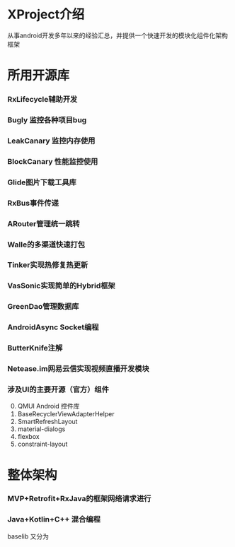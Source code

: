# XProject介绍
从事android开发多年以来的经验汇总，并提供一个快速开发的模块化组件化架构框架

# 所用开源库

### RxLifecycle辅助开发

### Bugly 监控各种项目bug

### LeakCanary 监控内存使用

### BlockCanary 性能监控使用

### Glide图片下载工具库

### RxBus事件传递

### ARouter管理统一跳转

### Walle的多渠道快速打包

### Tinker实现热修复热更新

### VasSonic实现简单的Hybrid框架

### GreenDao管理数据库

### AndroidAsync Socket编程

### ButterKnife注解

### Netease.im网易云信实现视频直播开发模块

### 涉及UI的主要开源（官方）组件
0. QMUI Android 控件库
1. BaseRecyclerViewAdapterHelper
2. SmartRefreshLayout
3. material-dialogs
4. flexbox
5. constraint-layout

# 整体架构

### MVP+Retrofit+RxJava的框架网络请求进行

### Java+Kotlin+C++ 混合编程

baselib 又分为


